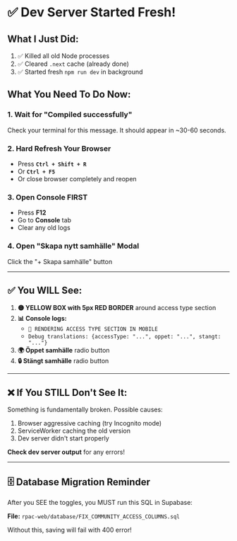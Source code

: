 # ✅ Dev Server Started Fresh!

## What I Just Did:
1. ✅ Killed all old Node processes
2. ✅ Cleared `.next` cache (already done)
3. ✅ Started fresh `npm run dev` in background

## What You Need To Do Now:

### 1. Wait for "Compiled successfully"
Check your terminal for this message. It should appear in ~30-60 seconds.

### 2. Hard Refresh Your Browser
- Press **`Ctrl + Shift + R`**
- Or **`Ctrl + F5`**
- Or close browser completely and reopen

### 3. Open Console FIRST
- Press **F12**
- Go to **Console** tab
- Clear any old logs

### 4. Open "Skapa nytt samhälle" Modal
Click the "+ Skapa samhälle" button

---

## ✅ You WILL See:
1. **🟡 YELLOW BOX with 5px RED BORDER** around access type section
2. **📊 Console logs:**
   - `🎯 RENDERING ACCESS TYPE SECTION IN MOBILE`
   - `Debug translations: {accessType: "...", oppet: "...", stangt: "..."}`
3. **🌍 Öppet samhälle** radio button
4. **🔒 Stängt samhälle** radio button

---

## ❌ If You STILL Don't See It:

Something is fundamentally broken. Possible causes:
1. Browser aggressive caching (try Incognito mode)
2. ServiceWorker caching the old version
3. Dev server didn't start properly

**Check dev server output** for any errors!

---

## 🗄️ Database Migration Reminder

After you SEE the toggles, you MUST run this SQL in Supabase:

**File:** `rpac-web/database/FIX_COMMUNITY_ACCESS_COLUMNS.sql`

Without this, saving will fail with 400 error!

